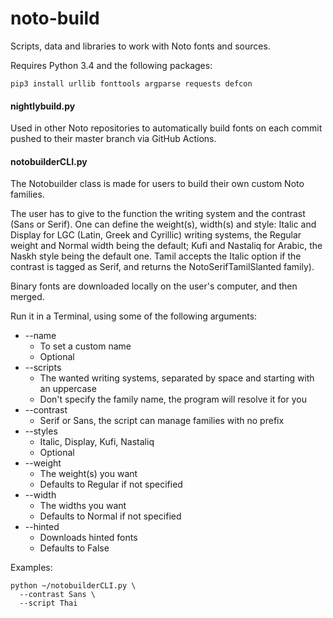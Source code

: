 # noto-build

Scripts, data and libraries to work with Noto fonts and sources.

Requires Python 3.4 and the following packages:

    pip3 install urllib fonttools argparse requests defcon


#### nightlybuild.py

Used in other Noto repositories to automatically build fonts on each commit pushed to their master branch via GitHub Actions.

#### notobuilderCLI.py

The Notobuilder class is made for users to build their own custom Noto families.

The user has to give to the function the writing system and the contrast (Sans or Serif).
One can define the weight(s), width(s) and style:
Italic and Display for LGC (Latin, Greek and Cyrillic) writing systems, 
the Regular weight and Normal width being the default;
Kufi and Nastaliq for Arabic, the Naskh style being the default one.
Tamil accepts the Italic option if the contrast is tagged as Serif, and returns the NotoSerifTamilSlanted family).

Binary fonts are downloaded locally on the user's computer, and then merged. 

Run it in a Terminal, using some of the following arguments:

* --name
  * To set a custom name
  * Optional
* --scripts
  * The wanted writing systems, separated by space and starting with an uppercase
  * Don't specify the family name, the program will resolve it for you
* --contrast
  * Serif or Sans, the script can manage families with no prefix
* --styles
  * Italic, Display, Kufi, Nastaliq
  * Optional
* --weight
  * The weight(s) you want
  * Defaults to Regular if not specified
* --width
  * The widths you want
  * Defaults to Normal if not specified
* --hinted
  * Downloads hinted fonts
  * Defaults to False

Examples:

```
python ~/notobuilderCLI.py \
  --contrast Sans \
  --script Thai
```
